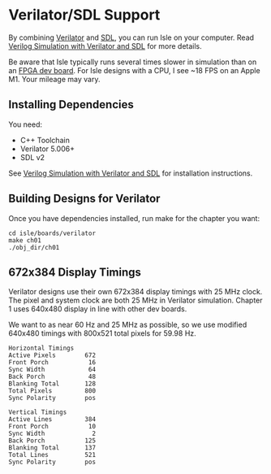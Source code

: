 # Verilator/SDL Support

By combining [Verilator](https://www.veripool.org/verilator/) and [SDL](https://www.libsdl.org), you can run Isle on your computer. Read [Verilog Simulation with Verilator and SDL](http://projectf.io/posts/verilog-sim-verilator-sdl/) for more details.

Be aware that Isle typically runs several times slower in simulation than on an [FPGA dev board](../). For Isle designs with a CPU, I see ~18 FPS on an Apple M1. Your mileage may vary.

## Installing Dependencies

You need:

* C++ Toolchain
* Verilator 5.006+
* SDL v2

See [Verilog Simulation with Verilator and SDL](http://projectf.io/posts/verilog-sim-verilator-sdl/#installing-dependencies) for installation instructions.

## Building Designs for Verilator

Once you have dependencies installed, run make for the chapter you want:

```shell
cd isle/boards/verilator
make ch01
./obj_dir/ch01
```

## 672x384 Display Timings

Verilator designs use their own 672x384 display timings with 25 MHz clock. The pixel and system clock are both 25 MHz in Verilator simulation. Chapter 1 uses 640x480 display in line with other dev boards.

We want to as near 60 Hz and 25 MHz as possible, so we use modified 640x480 timings with 800x521 total pixels for 59.98 Hz.

```
Horizontal Timings
Active Pixels        672
Front Porch           16
Sync Width            64
Back Porch            48
Blanking Total       128
Total Pixels         800
Sync Polarity        pos

Vertical Timings
Active Lines         384
Front Porch           10
Sync Width             2
Back Porch           125
Blanking Total       137
Total Lines          521
Sync Polarity        pos
```
